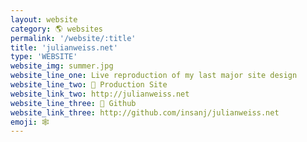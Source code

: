 ```yaml
---
layout: website
category: 🌎 websites
permalink: '/website/:title'
title: 'julianweiss.net'
type: 'WEBSITE'
website_img: summer.jpg
website_line_one: Live reproduction of my last major site design 
website_line_two: 🚀 Production Site
website_link_two: http://julianweiss.net
website_line_three: 👾 Github
website_link_three: http://github.com/insanj/julianweiss.net
emoji: 🕸
---
```

